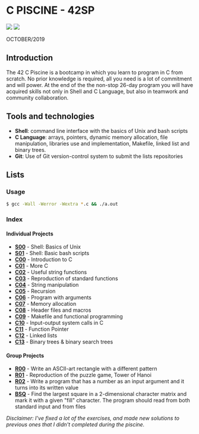 # C PISCINE - 42SP
![](https://img.shields.io/badge/Language-C-blue)
![](https://img.shields.io/badge/School-42-black)

OCTOBER/2019

## Introduction

The 42 C Piscine is a bootcamp in which you learn to program in C from scratch.
No prior knowledge is required, all you need is a lot of commitment and will power.
At the end of the the non-stop 26-day program you will have acquired skills not only in Shell and C Language, but also in teamwork and community collaboration.

## Tools and technologies

 - **Shell**: command line interface with the basics of Unix and bash scripts
 - **C Language**: arrays, pointers, dynamic memory allocation, file manipulation, libraries use and implementation, Makefile, linked list and binary trees.
 - **Git**: Use of Git version-control system to submit the lists repositories

## Lists

### Usage

```bash
$ gcc -Wall -Werror -Wextra *.c && ./a.out
```

### Index

#### Individual Projects

- **[S00](/s00)** - Shell: Basics of Unix
- **[S01](/s01)** - Shell: Basic bash scripts
- **[C00](/c00)** - Introduction to C
- **[C01](/c01)** - More C
- **[C02](/c02)** - Useful string functions
- **[C03](/c03)** - Reproduction of standard functions
- **[C04](/c04)** - String manipulation
- **[C05](/c05)** - Recursion
- **[C06](/c06)** - Program with arguments
- **[C07](/c07)** - Memory allocation
- **[C08](/c08)** - Header files and macros
- **[C09](/c09)** - Makefile and functional programming
- **[C10](/c10)** - Input-output system calls in C
- **[C11](/c11)** - Function Pointer
- **[C12](/c12)** - Linked lists
- **[C13](/c13)** - Binary trees & binary search trees

#### Group Projects

- **[R00](/r00)** - Write an ASCII-art rectangle with a different pattern
- **[R01](/r01)** - Reproduction of the puzzle game, Tower of Hanoi
- **[R02](/r02)** - Write a program that has a number as an input argument and it turns into its written value
- **[BSQ](/bsq)** - Find the largest square in a 2-dimensional character matrix and mark it with a given "fill" character. The program should read from both standard input and from files


*Disclaimer: I've fixed a lot of the exercises, and made new solutions to previous ones that I didn't completed during the piscine.*
